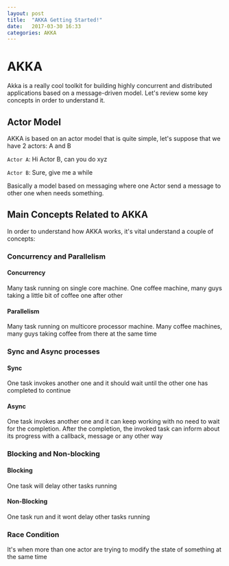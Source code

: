 ```yaml
---
layout: post
title:  "AKKA Getting Started!"
date:   2017-03-30 16:33
categories: AKKA
---
```

# AKKA
Akka is a really cool toolkit for building highly concurrent and distributed applications based on a message-driven model. Let's review some key concepts in order to understand it.

## Actor Model
AKKA is based on an actor model that is quite simple, let's suppose that we have 2 actors: A and B

`Actor A`: Hi Actor B, can you do xyz

`Actor B`: Sure, give me a while

Basically a model based on messaging where one Actor send a message to other one when needs something.

## Main Concepts Related to AKKA
In order to understand how AKKA works, it's vital understand a couple of concepts:

### Concurrency and Parallelism

#### Concurrency
Many task running on single core machine.
One coffee machine, many guys taking a little bit of coffee one after other

#### Parallelism
Many task running on multicore processor machine.
Many coffee machines, many guys taking coffee from there at the same time

### Sync and Async processes

#### Sync
One task invokes another one and it should wait until the other one has completed to continue

#### Async
One task invokes another one and it can keep working with no need to wait for the completion. After the completion, the invoked task can inform about its progress with a callback, message or any other way

### Blocking and Non-blocking

#### Blocking
One task will delay other tasks running
 
#### Non-Blocking
One task run and it wont delay other tasks running

### Race Condition
It's when more than one actor are trying to modify the state of something at the same time